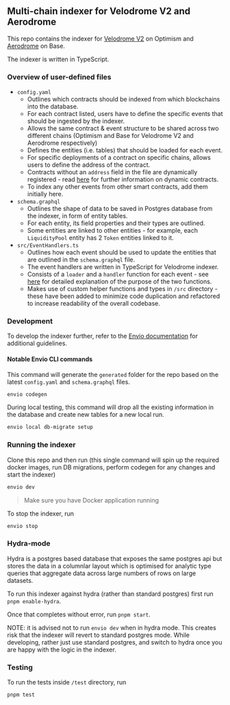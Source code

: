 ## Multi-chain indexer for Velodrome V2 and Aerodrome

This repo contains the indexer for [Velodrome V2](https://velodrome.finance/) on Optimism and [Aerodrome](https://aerodrome.finance/) on Base.

The indexer is written in TypeScript.

### Overview of user-defined files

- `config.yaml`
  - Outlines which contracts should be indexed from which blockchains into the database.
  - For each contract listed, users have to define the specific events that should be ingested by the indexer.
  - Allows the same contract & event structure to be shared across two different chains (Optimism and Base for Velodrome V2 and Aerodrome respectively)
  - Defines the entities (i.e. tables) that should be loaded for each event.
  - For specific deployments of a contract on specific chains, allows users to define the address of the contract.
  - Contracts without an `address` field in the file are dynamically registered - read [here](https://docs.envio.dev/docs/dynamic-contracts) for further information on dynamic contracts.
  - To index any other events from other smart contracts, add them initially here.
- `schema.graphql`
  - Outlines the shape of data to be saved in Postgres database from the indexer, in form of entity tables.
  - For each entity, its field properties and their types are outlined.
  - Some entities are linked to other entities - for example, each `LiquidityPool` entity has 2 `Token` entities linked to it.
- `src/EventHandlers.ts`
  - Outlines how each event should be used to update the entities that are outlined in the `schema.graphql` file.
  - The event handlers are written in TypeScript for Velodrome indexer.
  - Consists of a `loader` and a `handler` function for each event - see [here](https://docs.envio.dev/docs/event-handlers) for detailed explanation of the purpose of the two functions.
  - Makes use of custom helper functions and types in `/src` directory - these have been added to minimize code duplication and refactored to increase readability of the overall codebase.

### Development

To develop the indexer further, refer to the [Envio documentation](https://docs.envio.dev/docs/overview) for additional guidelines.

#### Notable Envio CLI commands

This command will generate the `generated` folder for the repo based on the latest `config.yaml` and `schema.graphql` files.

```bash
envio codegen
```

During local testing, this command will drop all the existing information in the database and create new tables for a new local run.

```bash
envio local db-migrate setup
```

### Running the indexer

Clone this repo and then run (this single command will spin up the required docker images, run DB migrations, perform codegen for any changes and start the indexer)

```bash
envio dev
```

> Make sure you have Docker application running

To stop the indexer, run

```bash
envio stop
```
### Hydra-mode

Hydra is a postgres based database that exposes the same postgres api but stores the data in a columnlar layout which is optimised for analytic type queries that aggregate data across large numbers of rows on large datasets.

To run this indexer against hydra (rather than standard postgres) first run `pnpm enable-hydra`.

Once that completes without error, run `pnpm start`. 

NOTE: it is advised not to run `envio dev` when in hydra mode. This creates risk that the indexer will revert to standard postgres mode. While developing, rather just use standard postgres, and switch to hydra once you are happy with the logic in the indexer.

### Testing

To run the tests inside `/test` directory, run

```bash
pnpm test
```
